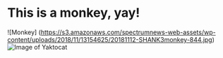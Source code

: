 # This is a monkey, yay!
![Monkey] (https://s3.amazonaws.com/spectrumnews-web-assets/wp-content/uploads/2018/11/13154625/20181112-SHANK3monkey-844.jpg)
![Image of Yaktocat](https://octodex.github.com/images/yaktocat.png)
